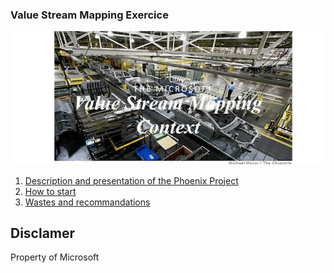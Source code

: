 ### Value Stream Mapping Exercice

![](./media/VSM.png)

1. [Description and presentation of the Phoenix Project](Presentation.md)
2. [How to start](./media/HowStart.png)
3. [Wastes and recommandations](Wastes.md)

## Disclamer

Property of Microsoft
